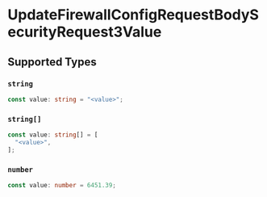 # UpdateFirewallConfigRequestBodySecurityRequest3Value


## Supported Types

### `string`

```typescript
const value: string = "<value>";
```

### `string[]`

```typescript
const value: string[] = [
  "<value>",
];
```

### `number`

```typescript
const value: number = 6451.39;
```

